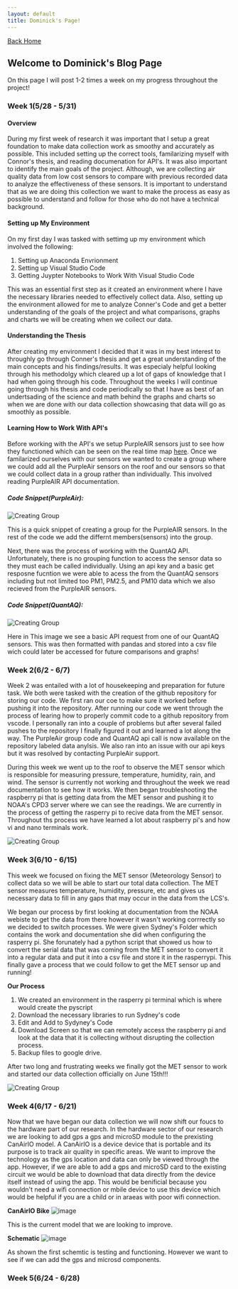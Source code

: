 ```yaml
---
layout: default
title: Dominick's Page!
---
```

[Back Home](/README.md)
## Welcome to Dominick's Blog Page

On this page I will post 1-2 times a week on my progress throughout the project!

### Week 1(5/28 - 5/31) 

#### Overview 

During my first week of research it was important that I setup a great foundation to make data collection work as smoothy and accurately as possible. This included setting up the correct tools, familarizing myself with Connor's thesis, and reading documenation for API's. It was also important to identify the main goals of the project. Although, we are collecting air quality data from low cost sensors to compare with previous recorded data to analyze the effectiveness of these sensors. It is important to understand that as we are doing this collection we want to make the process as easy as possible to understand and follow for those who do not have a technical background.

#### Setting up My Environment 

On my first day I was tasked with settimg up my environment which involved the following: 

  1. Setting up Anaconda Envrionment
  2. Setting up Visual Studio Code
  3. Getting Juypter Notebooks to Work With Visual Studio Code

This was an essential first step as it created an environment where I have the necessary libraries needed to effectively collect data. Also, setting up the environment allowed for me to analyze Conner's Code and get a better understanding of the goals of the project and what comparisons, graphs and charts we will be creating when we collect our data. 

#### Understanding the Thesis 

After creating my environment I decided that it was in my best interest to throughly go through Conner's thesis and get a great understanding of the main concepts and his findings/results. It was especialy helpful looking through his methodolgy which cleared up a lot of gaps of knowledge that I had when going through his code. Throughout the weeks I will continue going through his thesis and code periodically so that I have as best of an undertsading of the science and math behind the graphs and charts so when we are done with our data collection showcasing that data will go as smoothly as possible. 

#### Learning How to Work With API's 

Before working with the API's we setup PurpleAIR sensors just to see how they functioned which can be seen on the real time map [here](https://map.purpleair.com/1/mAQI/a10/p604800/cC0#16.98/34.105185/-117.71215). Once we familarized ourselves with our sensors we wanted to create a group where we could add all the PurpleAir sensors on the roof and our sensors so that we could collect data in a group rather than individually. This involved reading PurpleAIR API documentation. 

##### Code Snippet(PurpleAir): 

![Creating Group](/images/image.png)

This is a quick snippet of creating a group for the PurpleAIR sensors. In the rest of the code we add the differnt members(sensors) into the group. 

Next, there was the process of working with the QuantAQ API. Unfortunately, there is no grouping function to access the sensor data so they must each be called individually. Using an api key and a basic get resposne fucntion we were able to acess the from the QuantAQ sensors including but not limited too PM1, PM2.5, and PM10 data which we also recieved from the PurpleAIR sensors. 

##### Code Snippet(QuantAQ): 

![Creating Group](/images/QuantAQ.png) 

Here in This image we see a basic API request from one of our QuantAQ sensors. This was then formatted with pandas and stored into a csv file wich could later be accessed for future comparisons and graphs! 


### Week 2(6/2 - 6/7) 
Week 2 was entailed with a lot of housekeeping and preparation for future task. We both were tasked with the creation of the github repository for storing our code. We first ran our coe to make sure it worked before pushing it into the repository. After running our code we went through the process of learing how to properly commit code to a github repository from vscode. I personally ran into a couple of problems but after several failed pushes to the repository I finally figured it out and learned a lot along the way. The PurpleAir group code and QuantAQ api call is now available on the repository labeled data anylsis. We also ran into an issue with our api keys but it was resolved by contacting PurpleAir support. 

During this week we went up to the roof to observe the MET sensor which is responsible for measuring pressure, temperature, humidity, rain, and wind. The sensor is currently not working and throughout the week we read documentation to see how it works. We then began troubleshooting the raspberry pi that is getting data from the MET sensor and pushing it to NOAA's CPD3 server where we can see the readings. We are currently in the process of getting the rasperry pi to recive data from the MET sensor. Throughout ths process we have learned a lot about raspberry pi's and how vi and nano terminals work. 

![Creating Group](/images/IMG_1332.jpg) 

### Week 3(6/10 - 6/15) 

This week we focused on fixing the MET sensor (Meteorology Sensor) to collect data so we will be able to start our total data collection. The MET sensor measures temperature, humidity, pressure, etc and gives us necessary data to fill in any gaps that may occur in the data from the LCS's. 

We began our process by first looking at documentation from the NOAA webiste to get the data from there however it wasn't working corrrectly so we decided to switch processes. We were given Sydney's Folder which contains the work and documentation she did when configuring the rasperry pi. She forunately had a python script that showed us how to convert the serial data that was coming from the MET sensor to convert it into a regular data and put it into a csv file and store it in the rasperrypi. This finally gave a process that we could follow to get the MET sensor up and running! 

**Our Process** 
1. We created an environment in the rasperry pi terminal which is where would create the pyscript
2. Download the necessary libraries to run Sydney's code
3. Edit and Add to Sydyney's Code
4. Download Screen so that we can remotely access the raspberry pi and look at the data that it is collecting without disrupting the collection process.
5. Backup files to google drive.

After two long and frustrating weeks we finally got the MET sensor to work and started our data collection officially on June 15th!!! 

![Creating Group](/images/IMG_9406.jpeg) 


### Week 4(6/17 - 6/21) 

Now that we have began our data collection we will now shift our foucs to the hardware part of our research. In the hardware sector of our research we are looking to add gps a gps and microSD module to the prexisting CanAirIO model. A CanAirIO is a device device that is portable and its purpose is to track air quality in specific areas. We want to improve the technology as the gps location and data can only be viewed through the app. However, if we are able to add a gps and microSD card to the existing circuit we would be able to download that data directly from the device itself instead of using the app. This would be benificial because you wouldn't need a wifi connection or mbile device to use this device which would be helpful if you are a child or in araeas with poor wifi connection. 

**CanAirIO Bike**
![image](https://github.com/user-attachments/assets/b2e7f333-cdff-486c-96d9-7bc9b8bd99f8)

This is the current model that we are looking to improve. 

**Schematic**
![image](https://github.com/user-attachments/assets/a4e29eb9-80f1-4503-bae6-37bc44b64452) 

As shown the first schemtic is testing and functioning. However we want to see if we can add the gps and microsd components. 

### Week 5(6/24 - 6/28) 






